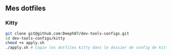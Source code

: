 ## Mes dotfiles

### Kitty  

```bash
git clone git@github.com:Deeph87/dev-tools-configs.git  
cd dev-tools-configs/kitty
chmod +x apply.sh
./apply.sh # Copie les dotfiles kitty dans le dossier de config de kitty par défaut -> ~/.config/kitty
```  
